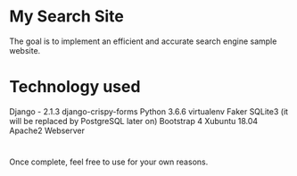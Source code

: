 # My Search Site

The goal is to implement an efficient and accurate search engine sample website.

# Technology used

Django - 2.1.3
  django-crispy-forms
Python 3.6.6
  virtualenv
  Faker
SQLite3 (it will be replaced by PostgreSQL later on)
Bootstrap 4
Xubuntu 18.04
Apache2 Webserver

#
  Once complete, feel free to use for your own reasons.
